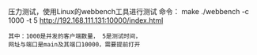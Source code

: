 压力测试，使用Linux的webbench工具进行测试
    命令：
    make
    ./webbench -c 1000 -t 5 http://192.168.111.131:10000/index.html

    其中：1000是并发的客户端数量， 5是测试时间，
    网址与端口是main及其端口10000，需要提前打开